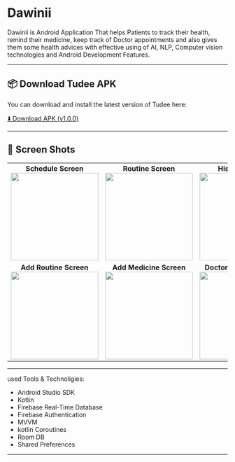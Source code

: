# Dawinii
Dawinii is Android Application That helps Patients to track their health, remind their medicine, keep track of Doctor appointments and also gives them some health advices with effective using of AI, NLP, Computer vision technologies and Android Development Features.

---

## 📦 Download Tudee APK

You can download and install the latest version of Tudee here:

[⬇️ Download APK (v1.0.0)](https://github.com/Bilalazam26/Dawinii/releases/download/v1.0.0/Dawinii.apk)

---

## 📸 Screen Shots
<table>
  <tr>
    <td align="center">
      <strong>Schedule Screen </strong><br/>
      <img src="https://github.com/user-attachments/assets/b249b209-0c55-495f-89df-695122a8bd6a" width="200"/>
    </td>
    <td align="center">
      <strong>Routine Screen </strong><br/>
      <img src="https://github.com/user-attachments/assets/0f7b9995-d0bf-4663-b7c6-582e76305d9d" width="200"/>
    </td>
    <td align="center">
      <strong>History Screen </strong><br/>
      <img src="https://github.com/user-attachments/assets/6e9d66ad-ce00-4f70-8bae-70b3fee7677c" width="200"/>
    </td>
    <td align="center">
      <strong>Profile Screen </strong><br/>
      <img src="https://github.com/user-attachments/assets/a6618dc3-8bd2-4aab-b0b1-b6adcbba76e2" width="200"/>
    </td>
  </tr>
  <tr>
    <td align="center">
      <strong>Add Routine Screen</strong><br/>
      <img src="https://github.com/user-attachments/assets/299b5f10-ed98-4158-a006-10cbadc861c7" width="200"/>
    </td>
    <td align="center">
      <strong>Add Medicine Screen</strong><br/>
      <img src="https://github.com/user-attachments/assets/892f2642-1ce5-47f3-8442-cbaf534dae35" width="200"/>
    </td>
    <td align="center">
      <strong>Doctor's Notes Screen</strong><br/>
      <img src="https://github.com/user-attachments/assets/feb32cca-84b2-4103-aeef-2e7e5e6d91d4" width="200"/>
    </td>
    <td align="center">
      <strong>Analysis Screen</strong><br/>
      <img src="https://github.com/user-attachments/assets/d4db3941-506a-43a0-86b8-4509e78b17c7" width="200"/>
    </td>
  </tr>
</table>

---

used Tools & Technoligies:
- Android Studio SDK
- Kotlin
- Firebase Real-Time Database
- Firebase Authentication
- MVVM
- kotlin Coroutines
- Room DB
- Shared Preferences

---
